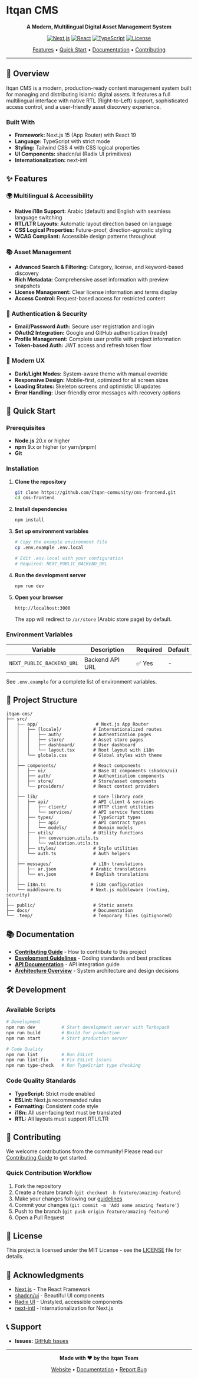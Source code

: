 # Itqan CMS

<div align="center">

**A Modern, Multilingual Digital Asset Management System**

[![Next.js](https://img.shields.io/badge/Next.js-15.5-black)](https://nextjs.org/)
[![React](https://img.shields.io/badge/React-19.1-blue)](https://reactjs.org/)
[![TypeScript](https://img.shields.io/badge/TypeScript-5.x-blue)](https://www.typescriptlang.org/)
[![License](https://img.shields.io/badge/license-MIT-green)](./LICENSE)

[Features](#-features) • [Quick Start](#-quick-start) • [Documentation](#-documentation) • [Contributing](#-contributing)

</div>

---

## 📖 Overview

Itqan CMS is a modern, production-ready content management system built for managing and distributing Islamic digital assets. It features a full multilingual interface with native RTL (Right-to-Left) support, sophisticated access control, and a user-friendly asset discovery experience.

### Built With

- **Framework:** Next.js 15 (App Router) with React 19
- **Language:** TypeScript with strict mode
- **Styling:** Tailwind CSS 4 with CSS logical properties
- **UI Components:** shadcn/ui (Radix UI primitives)
- **Internationalization:** next-intl

## ✨ Features

### 🌍 Multilingual & Accessibility
- **Native i18n Support:** Arabic (default) and English with seamless language switching
- **RTL/LTR Layouts:** Automatic layout direction based on language
- **CSS Logical Properties:** Future-proof, direction-agnostic styling
- **WCAG Compliant:** Accessible design patterns throughout

### 📚 Asset Management
- **Advanced Search & Filtering:** Category, license, and keyword-based discovery
- **Rich Metadata:** Comprehensive asset information with preview snapshots
- **License Management:** Clear license information and terms display
- **Access Control:** Request-based access for restricted content

### 🔐 Authentication & Security
- **Email/Password Auth:** Secure user registration and login
- **OAuth2 Integration:** Google and GitHub authentication (ready)
- **Profile Management:** Complete user profile with project information
- **Token-based Auth:** JWT access and refresh token flow

### 🎨 Modern UX
- **Dark/Light Modes:** System-aware theme with manual override
- **Responsive Design:** Mobile-first, optimized for all screen sizes
- **Loading States:** Skeleton screens and optimistic UI updates
- **Error Handling:** User-friendly error messages with recovery options

## 🚀 Quick Start

### Prerequisites

- **Node.js** 20.x or higher
- **npm** 9.x or higher (or yarn/pnpm)
- **Git**

### Installation

1. **Clone the repository**
   ```bash
   git clone https://github.com/Itqan-community/cms-frontend.git
   cd cms-frontend
   ```

2. **Install dependencies**
   ```bash
   npm install
   ```

3. **Set up environment variables**
   ```bash
   # Copy the example environment file
   cp .env.example .env.local
   
   # Edit .env.local with your configuration
   # Required: NEXT_PUBLIC_BACKEND_URL
   ```

4. **Run the development server**
   ```bash
   npm run dev
   ```

5. **Open your browser**
   ```
   http://localhost:3000
   ```
   
   The app will redirect to `/ar/store` (Arabic store page) by default.

### Environment Variables

| Variable | Description | Required | Default |
|----------|-------------|----------|---------|
| `NEXT_PUBLIC_BACKEND_URL` | Backend API URL | ✅ Yes | - |

See `.env.example` for a complete list of environment variables.

## 📁 Project Structure

```
itqan-cms/
├── src/
│   ├── app/                      # Next.js App Router
│   │   ├── [locale]/            # Internationalized routes
│   │   │   ├── auth/            # Authentication pages
│   │   │   ├── store/           # Asset store pages
│   │   │   ├── dashboard/       # User dashboard
│   │   │   └── layout.tsx       # Root layout with i18n
│   │   └── globals.css          # Global styles with theme
│   │
│   ├── components/              # React components
│   │   ├── ui/                  # Base UI components (shadcn/ui)
│   │   ├── auth/                # Authentication components
│   │   ├── store/               # Store/asset components
│   │   └── providers/           # React context providers
│   │
│   ├── lib/                     # Core library code
│   │   ├── api/                 # API client & services
│   │   │   ├── client/          # HTTP client utilities
│   │   │   └── services/        # API service functions
│   │   ├── types/               # TypeScript types
│   │   │   ├── api/             # API contract types
│   │   │   └── models/          # Domain models
│   │   ├── utils/               # Utility functions
│   │   │   ├── conversion.utils.ts
│   │   │   └── validation.utils.ts
│   │   ├── styles/              # Style utilities
│   │   └── auth.ts              # Auth helpers
│   │
│   ├── messages/                # i18n translations
│   │   ├── ar.json             # Arabic translations
│   │   └── en.json             # English translations
│   │
│   ├── i18n.ts                 # i18n configuration
│   └── middleware.ts           # Next.js middleware (routing, security)
│
├── public/                      # Static assets
├── docs/                        # Documentation
└── .temp/                       # Temporary files (gitignored)
```

## 📚 Documentation

- **[Contributing Guide](./CONTRIBUTING.md)** - How to contribute to this project
- **[Development Guidelines](./GUIDELINES.md)** - Coding standards and best practices
- **[API Documentation](./docs/API.md)** - API integration guide
- **[Architecture Overview](./docs/ARCHITECTURE.md)** - System architecture and design decisions

## 🛠️ Development

### Available Scripts

```bash
# Development
npm run dev          # Start development server with Turbopack
npm run build        # Build for production
npm run start        # Start production server

# Code Quality
npm run lint         # Run ESLint
npm run lint:fix     # Fix ESLint issues
npm run type-check   # Run TypeScript type checking
```

### Code Quality Standards

- **TypeScript:** Strict mode enabled
- **ESLint:** Next.js recommended rules
- **Formatting:** Consistent code style
- **i18n:** All user-facing text must be translated
- **RTL:** All layouts must support RTL/LTR

## 🤝 Contributing

We welcome contributions from the community! Please read our [Contributing Guide](./CONTRIBUTING.md) to get started.

### Quick Contribution Workflow

1. Fork the repository
2. Create a feature branch (`git checkout -b feature/amazing-feature`)
3. Make your changes following our [guidelines](./GUIDELINES.md)
4. Commit your changes (`git commit -m 'Add some amazing feature'`)
5. Push to the branch (`git push origin feature/amazing-feature`)
6. Open a Pull Request

## 📄 License

This project is licensed under the MIT License - see the [LICENSE](./LICENSE) file for details.

## 🙏 Acknowledgments

- [Next.js](https://nextjs.org/) - The React Framework
- [shadcn/ui](https://ui.shadcn.com/) - Beautiful UI components
- [Radix UI](https://www.radix-ui.com/) - Unstyled, accessible components
- [next-intl](https://next-intl-docs.vercel.app/) - Internationalization for Next.js

## 📞 Support

- **Issues:** [GitHub Issues](https://github.com/Itqan-community/cms-frontend/issues)

---

<div align="center">

**Made with ❤️ by the Itqan Team**

[Website](https://cms.itqan.dev) • [Documentation](./docs) • [Report Bug](https://github.com/Itqan-community/cms-frontend/issues)

</div>
